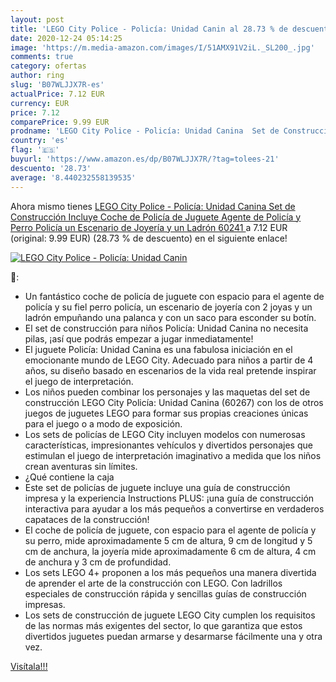```yaml
---
layout: post
title: 'LEGO City Police - Policía: Unidad Canin al 28.73 % de descuento'
date: 2020-12-24 05:14:25
image: 'https://m.media-amazon.com/images/I/51AMX91V2iL._SL200_.jpg'
comments: true
category: ofertas
author: ring
slug: 'B07WLJJX7R-es'
actualPrice: 7.12 EUR
currency: EUR
price: 7.12
comparePrice: 9.99 EUR
prodname: 'LEGO City Police - Policía: Unidad Canina  Set de Construcción  Incluye Coche de Policía de Juguete  Agente de Policía y Perro Policía  un Escenario de Joyería  y un Ladrón  60241 '
country: 'es'
flag: '🇪🇸'
buyurl: 'https://www.amazon.es/dp/B07WLJJX7R/?tag=tolees-21'
descuento: '28.73'
average: '8.440232558139535'
---
```


Ahora mismo tienes [LEGO City Police - Policía: Unidad Canina  Set de Construcción  Incluye Coche de Policía de Juguete  Agente de Policía y Perro Policía  un Escenario de Joyería  y un Ladrón  60241 ](https://www.amazon.es/dp/B07WLJJX7R/?tag=tolees-21) a 7.12 EUR (original: 9.99 EUR) (28.73 %  de descuento) en el siguiente enlace!

[![LEGO City Police - Policía: Unidad Canin](https://m.media-amazon.com/images/I/51AMX91V2iL._SL200_.jpg)](https://www.amazon.es/dp/B07WLJJX7R/?tag=tolees-21)

🔎:

- Un fantástico coche de policía de juguete con espacio para el agente de policía y su fiel perro policía, un escenario de joyería con 2 joyas y un ladrón empuñando una palanca y con un saco para esconder su botín.
- El set de construcción para niños Policía: Unidad Canina no necesita pilas, ¡así que podrás empezar a jugar inmediatamente!
- El juguete Policía: Unidad Canina es una fabulosa iniciación en el emocionante mundo de LEGO City. Adecuado para niños a partir de 4 años, su diseño basado en escenarios de la vida real pretende inspirar el juego de interpretación.
- Los niños pueden combinar los personajes y las maquetas del set de construcción LEGO City Policía: Unidad Canina (60267) con los de otros juegos de juguetes LEGO para formar sus propias creaciones únicas para el juego o a modo de exposición.
- Los sets de policías de LEGO City incluyen modelos con numerosas características, impresionantes vehículos y divertidos personajes que estimulan el juego de interpretación imaginativo a medida que los niños crean aventuras sin límites.
- ¿Qué contiene la caja
- Este set de policías de juguete incluye una guía de construcción impresa y la experiencia Instructions PLUS: ¡una guía de construcción interactiva para ayudar a los más pequeños a convertirse en verdaderos capataces de la construcción!
- El coche de policía de juguete, con espacio para el agente de policía y su perro, mide aproximadamente 5 cm de altura, 9 cm de longitud y 5 cm de anchura, la joyería mide aproximadamente 6 cm de altura, 4 cm de anchura y 3 cm de profundidad.
- Los sets LEGO 4+ proponen a los más pequeños una manera divertida de aprender el arte de la construcción con LEGO. Con ladrillos especiales de construcción rápida y sencillas guías de construcción impresas.
- Los sets de construcción de juguete LEGO City cumplen los requisitos de las normas más exigentes del sector, lo que garantiza que estos divertidos juguetes puedan armarse y desarmarse fácilmente una y otra vez.

[Visítala!!!](https://www.amazon.es/dp/B07WLJJX7R/?tag=tolees-21)
